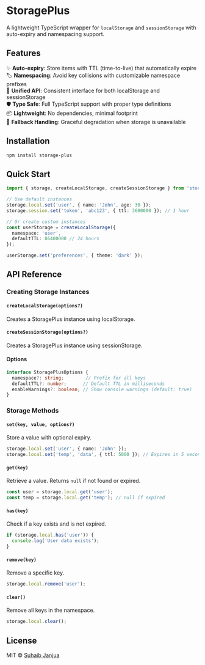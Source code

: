 # StoragePlus

A lightweight TypeScript wrapper for `localStorage` and `sessionStorage` with auto-expiry and namespacing support.

## Features

✨ **Auto-expiry**: Store items with TTL (time-to-live) that automatically expire  
🏷️ **Namespacing**: Avoid key collisions with customizable namespace prefixes  
🔄 **Unified API**: Consistent interface for both localStorage and sessionStorage  
🛡️ **Type Safe**: Full TypeScript support with proper type definitions  
📦 **Lightweight**: No dependencies, minimal footprint  
🔧 **Fallback Handling**: Graceful degradation when storage is unavailable  

## Installation

```bash
npm install storage-plus
```

## Quick Start

```typescript
import { storage, createLocalStorage, createSessionStorage } from 'storage-plus';

// Use default instances
storage.local.set('user', { name: 'John', age: 30 });
storage.session.set('token', 'abc123', { ttl: 3600000 }); // 1 hour

// Or create custom instances
const userStorage = createLocalStorage({ 
  namespace: 'user', 
  defaultTTL: 86400000 // 24 hours
});

userStorage.set('preferences', { theme: 'dark' });
```

## API Reference

### Creating Storage Instances

#### `createLocalStorage(options?)`
Creates a StoragePlus instance using localStorage.

#### `createSessionStorage(options?)`
Creates a StoragePlus instance using sessionStorage.

#### Options
```typescript
interface StoragePlusOptions {
  namespace?: string;        // Prefix for all keys
  defaultTTL?: number;      // Default TTL in milliseconds
  enableWarnings?: boolean; // Show console warnings (default: true)
}
```

### Storage Methods

#### `set(key, value, options?)`
Store a value with optional expiry.

```typescript
storage.local.set('user', { name: 'John' });
storage.local.set('temp', 'data', { ttl: 5000 }); // Expires in 5 seconds
```

#### `get(key)`
Retrieve a value. Returns `null` if not found or expired.

```typescript
const user = storage.local.get('user');
const temp = storage.local.get('temp'); // null if expired
```

#### `has(key)`
Check if a key exists and is not expired.

```typescript
if (storage.local.has('user')) {
  console.log('User data exists');
}
```

#### `remove(key)`
Remove a specific key.

```typescript
storage.local.remove('user');
```

#### `clear()`
Remove all keys in the namespace.

```typescript
storage.local.clear();
```

## License

MIT © [Suhaib Janjua](mailto:suhaib.janjua@gmail.com)
